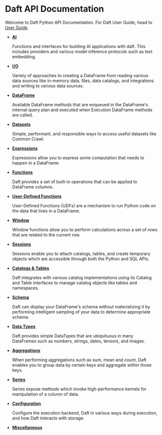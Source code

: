 # Daft API Documentation

Welcome to Daft Python API Documentation. For Daft User Guide, head to [User Guide](../index.md).

<div class="grid cards" markdown>

- [**AI**](ai.md)

    Functions and interfaces for building AI applications with daft. This includes providers
    and various model inference protocols such as text embedding.

- [**I/O**](io.md)

    Variety of approaches to creating a DataFrame from reading various data sources like in-memory data, files, data catalogs, and integrations and writing to various data sources.

- [**DataFrame**](dataframe.md)

    Available DataFrame methods that are enqueued in the DataFrame's internal query plan and executed when Execution DataFrame methods are called.

- [**Datasets**](datasets.md)

    Simple, performant, and responsible ways to access useful datasets like Common Crawl.

- [**Expressions**](expressions.md)

    Expressions allow you to express some computation that needs to happen in a DataFrame.

- [**Functions**](functions/index.md)

    Daft provides a set of built-in operations that can be applied to DataFrame columns.

- [**User-Defined Functions**](udf.md)

    User-Defined Functions (UDFs) are a mechanism to run Python code on the data that lives in a DataFrame.

- [**Window**](window.md)

    Window functions allow you to perform calculations across a set of rows that are related to the current row.

- [**Sessions**](sessions.md)

    Sessions enable you to attach catalogs, tables, and create temporary objects which are accessible through both the Python and SQL APIs.

- [**Catalogs & Tables**](catalogs_tables.md)

    Daft integrates with various catalog implementations using its Catalog and Table interfaces to manage catalog objects like tables and namespaces.

- [**Schema**](schema.md)

    Daft can display your DataFrame's schema without materializing it by performing intelligent sampling of your data to determine appropriate schema.

- [**Data Types**](datatypes/index.md)

    Daft provides simple DataTypes that are ubiquituous in many DataFrames such as numbers, strings, dates, tensors, and images.

- [**Aggregations**](aggregations.md)

    When performing aggregations such as sum, mean and count, Daft enables you to group data by certain keys and aggregate within those keys.

- [**Series**](series.md)

    Series expose methods which invoke high-performance kernels for manipulation of a column of data.

- [**Configuration**](config.md)

    Configure the execution backend, Daft in various ways during execution, and how Daft interacts with storage.

- [**Miscellaneous**](misc.md)

</div>
